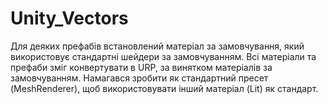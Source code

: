 # Unity_Vectors
Для деяких префабів встановлений матеріал за замовчування, який використовує стандартні шейдери за замовчуванням. Всі матеріали та префаби зміг конвертувати в URP, за винятком матеріалів за замовчуванням. Намагався зробити як стандартний пресет (MeshRenderer), щоб використовувати інший матеріал (Lit) як стандарт.
